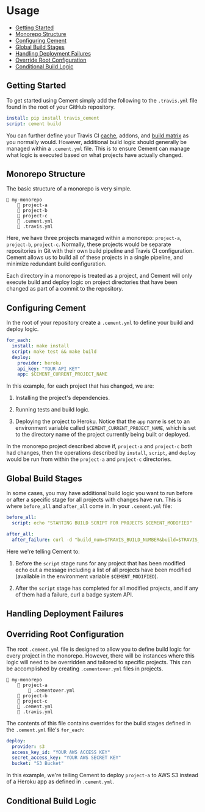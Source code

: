 # Usage

* [Getting Started](#getting-started)
* [Monorepo Structure](#monorepo-structure)
* [Configuring Cement](#configuring-cement)
* [Global Build Stages](#globl-build-stages)
* [Handling Deployment Failures](#handling-deployment-failures)
* [Override Root Configuration](#overriding-root-configuration)
* [Conditional Build Logic](#conditional-build-logic)

## Getting Started

To get started using Cement simply add the following to the `.travis.yml` file found in the root of your GitHub repository.

```yml
install: pip install travis_cement
script: cement build
```

You can further define your Travis CI [cache](https://docs.travis-ci.com/user/caching/), addons, and [build matrix](https://docs.travis-ci.com/user/customizing-the-build/#build-matrix) as you normally would.  However, additional build logic should generally be managed within a `.cement.yml` file.  This is to ensure Cement can manage what logic is executed based on what projects have actually changed.

## Monorepo Structure

The basic structure of a monorepo is very simple.

```
📁 my-monorepo
    📁 project-a
    📁 project-b
    📁 project-c
    📄 .cement.yml
    📄 .travis.yml
```

Here, we have three projects managed within a monorepo: `project-a`, `project-b`, `project-c`.  Normally, these projects would be separate repositories in Git with their own build pipeline and Travis CI configuration.  Cement allows us to build all of these projects in a single pipeline, and minimize redundant build configuration.

Each directory in a monorepo is treated as a project, and Cement will only execute build and deploy logic on project directories that have been changed as part of a commit to the repository.

## Configuring Cement

In the root of your repository create a `.cement.yml` to define your build and deploy logic.

```yml
for_each:
  install: make install
  script: make test && make build
  deploy:
    provider: heroku
    api_key: "YOUR API KEY"
    app: $CEMENT_CURRENT_PROJECT_NAME
```

In this example, for each project that has changed, we are:

1. Installing the project's dependencies.

2. Running tests and build logic.

3. Deploying the project to Heroku.  Notice that the `app` name is set to an environment variable called `$CEMENT_CURRENT_PROJECT_NAME`, which is set to the directory name of the project currently being built or deployed.

In the monorepo project described above if, `project-a` and `project-c` both had changes, then the operations described by `install`, `script`, and `deploy` would be run from within the `project-a` and `project-c` directories.

## Global Build Stages

In some cases, you may have additional build logic you want to run before or after a specific stage for all projects with changes have run.  This is where `before_all` and `after_all` come in.  In your `.cement.yml` file:

```yml
before_all:
  script: echo "STARTING BUILD SCRIPT FOR PROJECTS $CEMENT_MODIFIED"

after_all:
  after_failure: curl -d "build_num=$TRAVIS_BUILD_NUMBER&build=$TRAVIS_REPO_SLUG&status=failed" -H "Authorization: Basic abc123" -X POST https://api.my-build-badges.com/notifications
```

Here we're telling Cement to:

1. Before the `script` stage runs for any project that has been modified echo out a message including a list of all projects have been modified (available in the environment variable `$CEMENT_MODIFIED`).

2. After the `script` stage has completed for all modified projects, and if any of them had a failure, curl a badge system API.

## Handling Deployment Failures



## Overriding Root Configuration

The root `.cement.yml` file is designed to allow you to define build logic for every project in the monorepo.  However, there will be instances where this logic will need to be overridden and tailored to specific projects.  This can be accomplished by creating `.cementover.yml` files in projects.

```
📁 my-monorepo
    📁 project-a
        📄 .cementover.yml
    📁 project-b
    📁 project-c
    📄 .cement.yml
    📄 .travis.yml
```

The contents of this file contains overrides for the build stages defined in the `.cement.yml` file's `for_each`:

```yml
deploy:
  provider: s3
  access_key_id: "YOUR AWS ACCESS KEY"
  secret_access_key: "YOUR AWS SECRET KEY"
  bucket: "S3 Bucket"
```

In this example, we're telling Cement to deploy `project-a` to AWS S3 instead of a Heroku app as defined in `.cement.yml`.

## Conditional Build Logic

